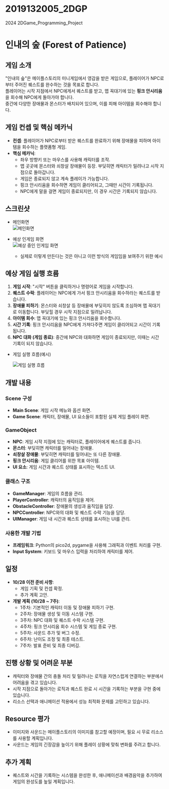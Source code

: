# 2019132005_2DGP
2024 2DGame_Programming_Project

# 인내의 숲 (Forest of Patience)

## 게임 소개
"인내의 숲"은 메이플스토리의 미니게임에서 영감을 받은 게임으로, 플레이어가 NPC로부터 주어진 퀘스트를 완수하는 것을 목표로 합니다.  
플레이어는 시작 지점에서 NPC에게서 퀘스트를 받고, 맵 꼭대기에 있는 **핑크 안시리움**을 회수해 NPC에게 돌아가야 합니다.  
중간에 다양한 장애물과 몬스터가 배치되어 있으며, 이를 피해 아이템을 회수해야 합니다.

## 게임 컨셉 및 핵심 메카닉
- **컨셉**: 플레이어가 NPC로부터 받은 퀘스트를 완료하기 위해 장애물을 피하며 아이템을 회수하는 플랫폼형 게임.
- **핵심 메카닉**:
  - 좌우 방향키 또는 마우스를 사용해 캐릭터를 조작.
  - 맵 곳곳에 몬스터와 쇠창살 장애물이 등장. 부딪히면 캐릭터가 밀려나고 시작 지점으로 돌아갑니다.
  - 게임은 종료되지 않고 계속 플레이가 가능합니다.
  - 핑크 안시리움을 회수하면 게임이 클리어되고, 그때만 시간이 기록됩니다.
  - NPC에게 말을 걸면 게임이 종료되지만, 이 경우 시간은 기록되지 않습니다.

## 스크린샷
- 메인화면  
  ![메인화면](assets/image/MainScene_pre.jpg)

- 예상 인게임 화면  
  ![예상 중인 인게임 화면](assets/image/GameProcess_real1.jpg)

  - 실제로 이렇게 만든다는 것은 아니고 이런 방식의 게임임을 보여주기 위한 예시
    
## 예상 게임 실행 흐름
1. **게임 시작**: "시작" 버튼을 클릭하거나 명령어로 게임을 시작합니다.
2. **퀘스트 수락**: 플레이어는 NPC에게 가서 핑크 안시리움을 회수하라는 퀘스트를 받습니다.
3. **장애물 피하기**: 몬스터와 쇠창살 등 장애물에 부딪히지 않도록 조심하며 맵 꼭대기로 이동합니다. 부딪힐 경우 시작 지점으로 밀려납니다.
4. **아이템 회수**: 맵 꼭대기에 있는 핑크 안시리움을 회수합니다.
5. **시간 기록**: 핑크 안시리움을 NPC에게 가져다주면 게임이 클리어되고 시간이 기록됩니다.
6. **NPC 대화 (게임 종료)**: 중간에 NPC와 대화하면 게임이 종료되지만, 이때는 시간 기록이 되지 않습니다.

- 게임 실행 흐름(예시)

  ![게임 실행 흐름](assets/image/GameProcess.jpg)
## 개발 내용

### Scene 구성
- **Main Scene**: 게임 시작 메뉴와 옵션 화면.
- **Game Scene**: 캐릭터, 장애물, UI 요소들이 포함된 실제 게임 플레이 화면.

### GameObject
- **NPC**: 게임 시작 지점에 있는 캐릭터로, 플레이어에게 퀘스트를 줍니다.
- **몬스터**: 부딪히면 캐릭터를 밀어내는 장애물.
- **쇠창살 장애물**: 부딪히면 캐릭터를 밀어내는 또 다른 장애물.
- **핑크 안시리움**: 게임 클리어를 위한 목표 아이템.
- **UI 요소**: 게임 시간과 퀘스트 상태를 표시하는 텍스트 UI.

### 클래스 구조
- **GameManager**: 게임의 흐름을 관리.
- **PlayerController**: 캐릭터의 움직임을 제어.
- **ObstacleController**: 장애물의 생성과 움직임을 담당.
- **NPCController**: NPC와의 대화 및 퀘스트 수락 기능을 담당.
- **UIManager**: 게임 내 시간과 퀘스트 상태를 표시하는 UI를 관리.

### 사용한 개발 기법
- **프레임워크**: Python의 pico2d, pygame을 사용해 그래픽과 이벤트 처리를 구현.
- **Input System**: 키보드 및 마우스 입력을 처리하여 캐릭터를 제어.

## 일정

- **10/28 이전 준비 사항**:
    - 게임 기획 및 컨셉 확정.
    - 추가 계획 고안.
- **개발 계획 (10/28 ~ 7주)**:
    - 1주차: 기본적인 캐릭터 이동 및 장애물 피하기 구현.
    - 2주차: 장애물 생성 및 이동 시스템 구현.
    - 3주차: NPC 대화 및 퀘스트 수락 시스템 구현.
    - 4주차: 핑크 안시리움 회수 시스템 및 게임 종료 구현.
    - 5주차: 사운드 추가 및 버그 수정.
    - 6주차: 난이도 조정 및 최종 테스트.
    - 7주차: 발표 준비 및 최종 디버깅.

## 진행 상황 및 어려운 부분
- 캐릭터와 장애물 간의 충돌 처리 및 밀려나는 로직을 자연스럽게 연결하는 부분에서 어려움을 겪고 있습니다.
- 시작 지점으로 돌아가는 로직과 퀘스트 완료 시 시간을 기록하는 부분을 구현 중에 있습니다.
- 리소스 선택과 애니메이션 적용에서 성능 최적화 문제를 고민하고 있습니다.

## Resource 평가
- 이미지와 사운드는 메이플스토리의 이미지를 참고할 예정이며, 필요 시 무료 리소스를 사용할 계획입니다.
- 사운드는 게임의 긴장감을 높이기 위해 플레이 상황에 맞춰 변화를 주려고 합니다.

## 추가 계획
- 퀘스트와 시간을 기록하는 시스템을 완성한 후, 애니메이션과 배경음악을 추가하여 게임의 완성도를 높일 계획입니다.

